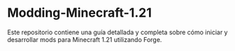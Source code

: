 # Modding-Minecraft-1.21
Este repositorio contiene una guía detallada y completa sobre cómo iniciar y desarrollar mods para Minecraft 1.21 utilizando Forge.
